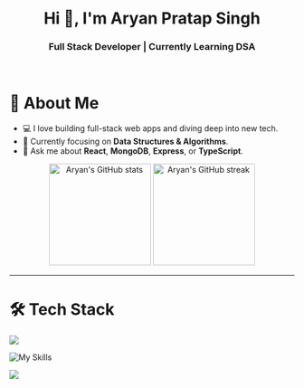 <!-- README.md -->

<h1 align="center">Hi 👋, I'm Aryan Pratap Singh</h1>
<h3 align="center">Full Stack Developer | Currently Learning DSA</h3>

<br/>



# 🧠 About Me

- 💻 I love building full-stack web apps and diving deep into new tech.
- 🌱 Currently focusing on **Data Structures & Algorithms**.
- 💬 Ask me about **React**, **MongoDB**, **Express**, or **TypeScript**.


<p align="center"> <img src="https://github-readme-stats.vercel.app/api?username=aryan21231212&show_icons=true&theme=tokyonight&hide_border=false" alt="Aryan's GitHub stats" height="180"/> <img src="https://github-readme-streak-stats.herokuapp.com/?user=aryan21231212&theme=tokyonight&hide_border=false" alt="Aryan's GitHub streak" height="180"/> </p>

---

# 🛠️ Tech Stack

<img src="https://github-profile-trophy.vercel.app/?username=aryan21231212&theme=tokyonight&no-bg=true" />


![My Skills](https://skillicons.dev/icons?i=html,css,js,ts,react,redux,nodejs,express,mongodb,postgres,docker,python)


<img src="https://github-readme-stats.vercel.app/api/top-langs/?username=aryan21231212&layout=compact&theme=tokyonight" />


